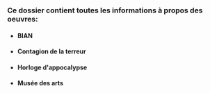 ### Ce dossier contient toutes les informations à propos des oeuvres:
* #### BIAN
* #### Contagion de la terreur
* #### Horloge d'appocalypse
* #### Musée des arts
